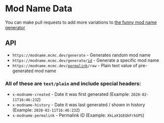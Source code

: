 # Mod Name Data
You can make pull requests to add more variations to [the funny mod name generator](https://modname.mcmc.dev/)

## API
- `https://modname.mcmc.dev/generate` - Generates random mod name
- `https://modname.mcmc.dev/generate/`[`id`](https://github.com/Minecraft-Mod-Central/Mod-Name-Data/tree/master/modname) - Generate a specific mod name
- `https://modname.mcmc.dev/`[`permalink`](https://modname.mcmc.dev/XkLFu7z2b0qTAt4R)`/raw` - Plain text value of pre-generated mod name

### All of these are `text/plain` and include special headers:
- `x-modname-created` - Date it was first generated (Example: `2020-02-11T16:46:23Z`)
- `x-modname-history` - Date it was last generated / shown in history (Example: `2020-02-11T16:46:23Z`)
- `x-modname-permalink` - Permalink ID (Example: `XkLaX1GEQkFrkGPS`)
